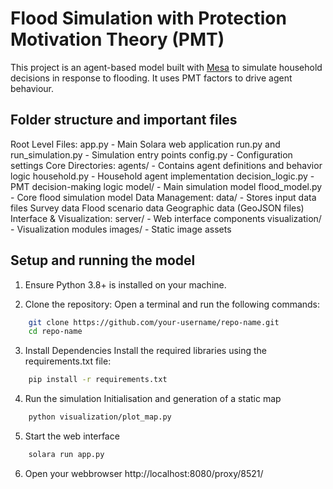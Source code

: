 # Flood Simulation with Protection Motivation Theory (PMT)

This project is an agent-based model built with [Mesa](https://mesa.readthedocs.io) to simulate household decisions in response to flooding. It uses PMT factors to drive agent behaviour.

## Folder structure and important files

Root Level Files:
    app.py - Main Solara web application
    run.py and run_simulation.py - Simulation entry points
    config.py - Configuration settings
Core Directories:
    agents/ - Contains agent definitions and behavior logic
        household.py - Household agent implementation
        decision_logic.py - PMT decision-making logic
    model/ - Main simulation model
        flood_model.py - Core flood simulation model
Data Management:
    data/ - Stores input data files
        Survey data
        Flood scenario data
        Geographic data (GeoJSON files)
    Interface & Visualization:
        server/ - Web interface components
        visualization/ - Visualization modules
        images/ - Static image assets

## Setup and running the model

1. Ensure Python 3.8+ is installed on your machine.

2. Clone the repository:
Open a terminal and run the following commands:
```bash
    git clone https://github.com/your-username/repo-name.git
    cd repo-name
```
3. Install Dependencies
Install the required libraries using the requirements.txt file:
```bash
    pip install -r requirements.txt
```
4. Run the simulation
Initialisation and generation of a static map
```bash
    python visualization/plot_map.py
```
5. Start the web interface
```bash
    solara run app.py
```
6. Open your webbrowser
    http://localhost:8080/proxy/8521/